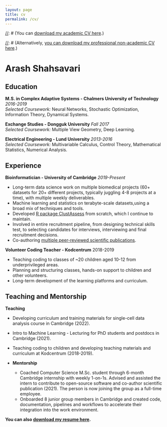 ```yaml
---
layout: page
title: cv
permalink: /cv/
---
```

[//]: # (Comment style)

[//]: # (You can [download my academic CV here](cv.pdf).)

[//]: # (Alternatively, [you can download my professional non-academic CV here](resume.pdf).)

# Arash Shahsavari
## Education
**M.S. in Complex Adaptive Systems - Chalmers University of Technology** *2016-2019*  
*Selected Coursework:* Neural Networks, Stochastic Optimization, Information Theory, Dynamical Systems.

**Exchange Studies - Dongguk University** *Fall 2017*  
*Selected Coursework:* Multiple View Geometry, Deep Learning.

**Electrical Engineering - Lund University** *2013-2016*  
*Selected Coursework:* Multivariable Calculus, Control Theory, Mathematical Statistics, Numerical Analysis.

## Experience
**Bioinformatician - University of Cambridge** *2019-Present*  
* Long-term data science work on multiple biomedical projects (60+ datasets for 20+ different projects, typically juggling 4-8 projects at a time), with multiple weekly deliverables.
* Machine learning and statistics on terabyte-scale datasets,using a broad mix of techniques and tools.
* Developed [R package ClustAssess](https://cran.r-project.org/package=ClustAssess) from scratch, which I continue to maintain.
* Involved in entire recruitment pipeline, from designing technical skills test, to selecting candidates for interviews, interviewing and final recruitment decisions.
* Co-authoring [multiple peer-reviewed scientific publications](https://scholar.google.com/citations?hl=en&user=Q_iGdrkAAAAJ&view_op=list_works&sortby=pubdate).

**Volunteer Coding Teacher - Kodcentrum**  2018-2019
* Teaching coding to classes of ~20 children aged 10-12 from underprivileged areas.
* Planning and structuring classes, hands-on support to children and other volunteers.
* Long-term development of the learning platforms and curriculum.

## Teaching and Mentorship
**Teaching**
* Developing curriculum and training materials for single-cell data analysis course in Cambridge (2022).
* Intro to Machine Learning - Lecturing for PhD students and postdocs in Cambridge (2021).
* Teaching coding to children and developing teaching materials and curriculum at Kodcentrum (2018-2019).


* **Mentorship**
    * Coached Computer Science M.Sc. student through 6-month Cambridge internship with weekly 1-on-1s. Advised and assisted the intern to contribute to open-source software and co-author scientific publication (2021). The person is now joining the group as a full-time employee.
    * Onboarded 8 junior group members in Cambridge and created code, documentation, pipelines and workflows to accelerate their integration into the work environment.




**You can also [download my resume here](resume.pdf).**
